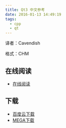 ```yaml
---
title: Qt3 中文参考
date: 2016-01-13 14:49:19
tags:
  - cpp
  - qt
---
```


译者：Cavendish

格式：CHM

<!--more-->

## 在线阅读 ##

+ [在线阅读](http://www.kuqin.com/qtdocument/)

## 下载 ##

+ [百度云下载](http://pan.baidu.com/s/1pLy4HHh)
+ [MEGA下载](https://mega.nz/#!mVMlUBLI!PN5IJ-C2p4o6kUjVwkv5WKVzOKzsMMCjTtcvC-_eYFA)
